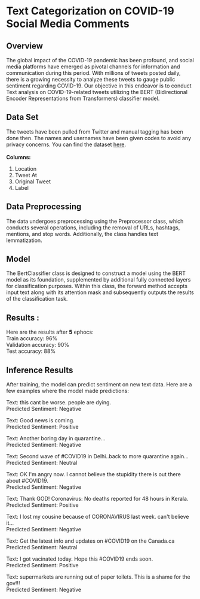 # Text Categorization on COVID-19 Social Media Comments


## Overview
The global impact of the COVID-19 pandemic has been profound, and social media platforms have emerged as pivotal channels for information and communication during this period. With millions of tweets posted daily, there is a growing necessity to analyze these tweets to gauge public sentiment regarding COVID-19. Our objective in this endeavor is to conduct Text analysis on COVID-19-related tweets utilizing the BERT (Bidirectional Encoder Representations from Transformers) classifier model.

## Data Set
The tweets have been pulled from Twitter and manual tagging has been done then. The names and usernames have been given codes to avoid any privacy concerns. You can find the dataset [here](https://www.kaggle.com/datasets/datatattle/covid-19-nlp-text-classification).<br><br>
**Columns:**
1) Location
2) Tweet At
3) Original Tweet
4) Label 


## Data Preprocessing
The data undergoes preprocessing using the Preprocessor class, which conducts several operations, including the removal of URLs, hashtags, mentions, and stop words. Additionally, the class handles text lemmatization.<br><be>


## Model
The BertClassifier class is designed to construct a model using the BERT model as its foundation, supplemented by additional fully connected layers for classification purposes. Within this class, the forward method accepts input text along with its attention mask and subsequently outputs the results of the classification task.


## Results :
Here are the results after **5** ephocs:<br>
Train accuracy: 96%<br>
Validation accuracy: 90%<br>
Test accuracy:  88%
<br>

## Inference Results
After training, the model can predict sentiment on new text data. Here are a few examples where the model made predictions:<br>

Text: this cant be worse. people are dying.
<br>Predicted Sentiment: Negative

Text: Good news is coming.
<br>Predicted Sentiment: Positive

Text: Another boring day in quarantine...
<br>Predicted Sentiment: Negative

Text: Second wave of #COVID19 in Delhi..back to more quarantine again...
<br>Predicted Sentiment: Neutral

Text: OK I'm angry now. I cannot believe the stupidity there is out there about #COVID19.
<br>Predicted Sentiment: Negative

Text: Thank GOD! Coronavirus: No deaths reported for 48 hours in Kerala.
<br>Predicted Sentiment: Positive

Text: I lost my cousine because of CORONAVIRUS last week. can't believe it...
<br>Predicted Sentiment: Negative

Text: Get the latest info and updates on #COVID19 on the Canada.ca
<br>Predicted Sentiment: Neutral

Text: I got vacinated today. Hope this #COVID19 ends soon.
<br>Predicted Sentiment: Positive

Text: supermarkets are running out of paper toilets. This is a shame for the gov!!!
<br>Predicted Sentiment: Negative
